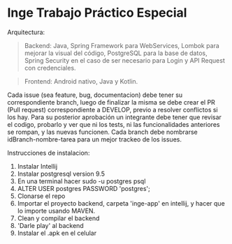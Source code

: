 # Inge Trabajo Práctico Especial
Arquitectura: 

>Backend: Java, Spring Framework para WebServices, Lombok para mejorar la visual del código, PostgreSQL para la base de datos, Spring Security en el caso de ser necesario para Login y API Request con credenciales.

>Frontend: Android nativo, Java y Kotlin.

Cada issue (sea feature, bug, documentacion) debe tener su correspondiente branch, luego de finalizar la misma se debe crear el PR (Pull request) correspondiente a DEVELOP, previo a resolver conflictos si los hay. Para su posterior aprobación un integrante debe tener que revisar el codigo, probarlo y ver que ni los tests, ni las funcionalidades anteriores se rompan, y las nuevas funcionen.
Cada branch debe nombrarse idBranch-nombre-tarea para un mejor trackeo de los issues.

Instrucciones de instalacion:
1) Instalar Intellij
2) Instalar postgresql version 9.5
3) En una terminal hacer sudo -u postgres psql
4) ALTER USER postgres PASSWORD 'postgres';
5) Clonarse el repo
6) Importar el proyecto backend, carpeta 'inge-app' en intellij, y hacer que lo importe usando MAVEN.
6) Clean y compilar el backend
7) 'Darle play' al backend
8) Instalar el .apk en el celular
